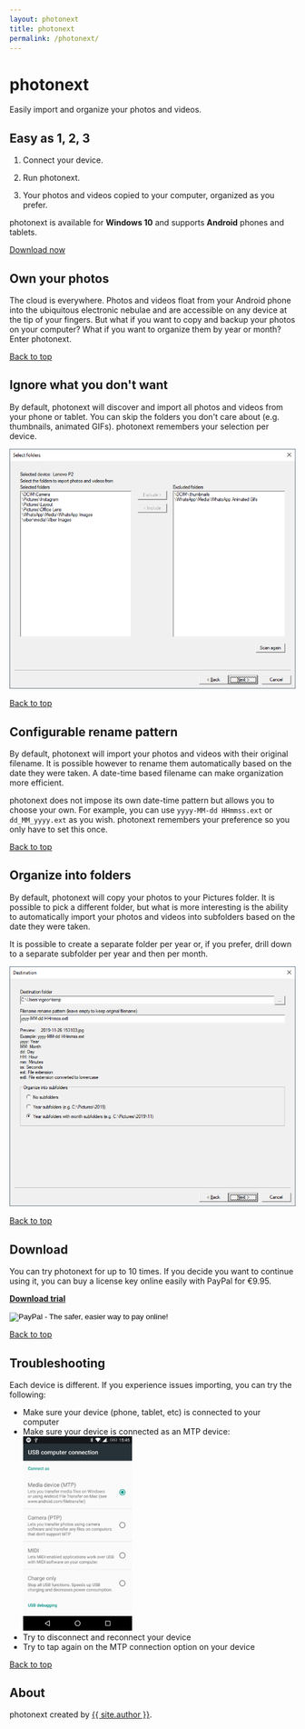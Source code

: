 ```yaml
---
layout: photonext
title: photonext
permalink: /photonext/
---
```


# photonext

Easily import and organize your photos and videos.

<div class="hero" markdown="1">

## Easy as 1, 2, 3

  <div class="hero__right" markdown="1">

1. Connect your device.

2. Run photonext.

3. Your photos and videos copied to your computer, organized as you prefer.

photonext is available for **Windows 10** and supports **Android** phones and
tablets.

[Download now](#download)

  </div>

</div>

<div class="hero" markdown="1">

## Own your photos

<div class="hero__right" markdown="1">
The cloud is everywhere. Photos and videos float from your Android phone into
the ubiquitous electronic nebulae and are accessible on any device at the tip of your
fingers. But what if you want to copy and backup your photos on your computer? What if
you want to organize them by year or month? Enter photonext.
</div>
</div>

[Back to top](#photonext)

## Ignore what you don't want

By default, photonext will discover and import all photos and videos from your
phone or tablet. You can skip the folders you don't care about (e.g. thumbnails,
animated GIFs). photonext remembers your selection per device.

<img src="/assets/photonext/2019-11-26-15_29_09-select-folders.png" alt="Select folders" />

[Back to top](#photonext)

<div class="hero" markdown="1">

## Configurable rename pattern

<div class="hero__right" markdown="1">

By default, photonext will import your photos and videos with their original
filename. It is possible however to rename them automatically based on the date
they were taken. A date-time based filename can make organization more
efficient.

photonext does not impose its own date-time pattern but allows you to choose
your own. For example, you can use `yyyy-MM-dd HHmmss.ext` or `dd_MM_yyyy.ext`
as you wish. photonext remembers your preference so you only have to set this
once.

</div>
</div>

[Back to top](#photonext)

## Organize into folders

By default, photonext will copy your photos to your Pictures folder. It is
possible to pick a different folder, but what is more interesting is the ability
to automatically import your photos and videos into subfolders based on the date
they were taken.

It is possible to create a separate folder per year or, if you prefer, drill
down to a separate subfolder per year and then per month.

<img src="/assets/photonext/2019-11-26-15_40_40-destination.png" alt="Destination options" />

[Back to top](#photonext)

<div class="hero" markdown="1">

## Download

<div class="hero__right" markdown="1">

You can try photonext for up to 10 times. If you decide you want to continue
using it, you can buy a license key online easily with PayPal for €9.95.

<div class="pay_buttons" markdown="1">

[**Download trial**](/assets/photonext/photonext.zip)

<form action="https://www.paypal.com/cgi-bin/webscr" method="post" target="_top">
<input type="hidden" name="cmd" value="_s-xclick">
<input type="hidden" name="hosted_button_id" value="PVSP5LHBS5GZS">
<input type="image" src="https://www.paypalobjects.com/en_US/NL/i/btn/btn_buynowCC_LG.gif" border="0" name="submit" alt="PayPal - The safer, easier way to pay online!">
<img alt="" border="0" src="https://www.paypalobjects.com/en_US/i/scr/pixel.gif" width="1" height="1">
</form>
</div><!-- /pay_buttons -->

</div>
</div>

[Back to top](#photonext)

## Troubleshooting

Each device is different. If you experience issues importing, you can try the
following:

- Make sure your device (phone, tablet, etc) is connected to your computer
- Make sure your device is connected as an MTP device:
  <br /><img style="max-width: 40%" src="/assets/photonext/2019-11-26_154553-mtp.jpg" alt="MTP connectivity" />
- Try to disconnect and reconnect your device
- Try to tap again on the MTP connection option on your device

[Back to top](#photonext)

## About

photonext created by [{{ site.author }}](/).
